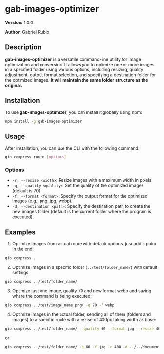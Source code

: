 # gab-images-optimizer

**Version:** 1.0.0

**Author:** Gabriel Rubio

## Description

**gab-images-optimizer** is a versatile command-line utility for image optimization and conversion. It allows you to optimize one or more images in a specified folder using various options, including resizing, quality adjustment, output format selection, and specifying a destination folder for the optimized images. **It will maintain the same folder structure as the original.**

## Installation

To use **gab-images-optimizer**, you can install it globally using npm:

```bash
npm install -g gab-images-optimizer
```

## Usage

After installation, you can use the CLI with the following command:

```bash
gio compress route [options]
```

### Options

-   `-r, --resize <width>`: Resize images with a maximum width in pixels.
-   `-q, --quality <quality>`: Set the quality of the optimized images (default is 70).
-   `-f, --format <format>`: Specify the output format for the optimized images (e.g., png, jpg, webp).
-   `-d, --destination <path>`: Specify the destination path to create the new images folder (default is the current folder where the program is executed).

## Examples

1. Optimize images from actual route with default options, just add a point in the end:

```bash
gio compress .
```

2. Optimize images in a specific folder (`../test/folder_name/`) with default settings:

```bash
gio compress ../test/folder_name/
```

3. Optimize just one image, quality 70 and new format webp and saving where the command is being executed:

```bash
gio compress ../test/image_name.png/ -q 70 -f webp
```

4. Optimize images in the actual folder, sending all of them (folders and images) to a specific route with a rezise of 400px taking width as base:

```bash
gio compress ../test/folder_name/ --quality 60 --format jpg --resize 400 --destination ../../documents/new_folder/
```

or

```bash
gio compress ../test/folder_name/ -q 60 -f jpg -r 400 -d ../../documents/new_folder/
```
